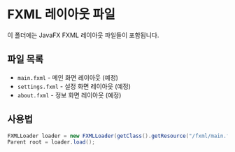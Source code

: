 # FXML 레이아웃 파일

이 폴더에는 JavaFX FXML 레이아웃 파일들이 포함됩니다.

## 파일 목록

- `main.fxml` - 메인 화면 레이아웃 (예정)
- `settings.fxml` - 설정 화면 레이아웃 (예정)
- `about.fxml` - 정보 화면 레이아웃 (예정)

## 사용법

```java
FXMLLoader loader = new FXMLLoader(getClass().getResource("/fxml/main.fxml"));
Parent root = loader.load();
```